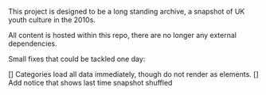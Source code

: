 This project is designed to be a long standing archive, a snapshot of UK youth culture in the 2010s.

All content is hosted within this repo, there are no longer any external dependencies.

Small fixes that could be tackled one day:

[] Categories load all data immediately, though do not render as elements.
[] Add notice that shows last time snapshot shuffled